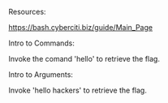 Resources:

https://bash.cyberciti.biz/guide/Main_Page



Intro to Commands:

Invoke the comand 'hello' to retrieve the flag.



Intro to Arguments:

Invoke 'hello hackers' to retrieve the flag.